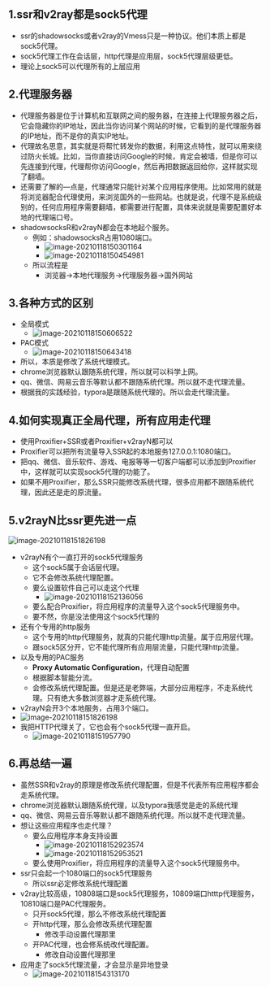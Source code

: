 ## 1.ssr和v2ray都是sock5代理

- ssr的shadowsocks或者v2ray的Vmess只是一种协议。他们本质上都是sock5代理。
- sock5代理工作在会话层，http代理是应用层，sock5代理层级更低。
- 理论上sock5可以代理所有的上层应用

## 2.代理服务器

- 代理服务器是位于计算机和互联网之间的服务器，在连接上代理服务器之后，它会隐藏你的IP地址，因此当你访问某个网站的时候，它看到的是代理服务器的IP地址，而不是你的真实IP地址。
- 代理故名思意，其实就是将帮忙转发你的数据，利用这点特性，就可以用来绕过防火长城。比如，当你直接访问Google的时候，肯定会被墙，但是你可以先连接到代理，代理帮你访问Google，然后再把数据返回给你，这样就实现了翻墙。
- 还需要了解的—点是，代理通常只能针对某个应用程序使用。比如常用的就是将浏览器配合代理使用，来浏览国外的一些网站。也就是说，代理不是系统级别的，任何应用程序需要翻墙，都需要进行配置，具体来说就是需要配置好本地的代理端口号。
- shadowsocksR和v2rayN都会在本地起个服务。
  - 例如：shadowsocksR占用1080端口。
    - ![image-20210118150301164](http://pichost.yangyadong.site/img/image-20210118150301164.png)
    - ![image-20210118150454981](http://pichost.yangyadong.site/img/image-20210118150454981.png)
  - 所以流程是
    - 浏览器->本地代理服务->代理服务器->国外网站

## 3.各种方式的区别

- 全局模式
  - ![image-20210118150606522](http://pichost.yangyadong.site/img/image-20210118150606522.png)
- PAC模式
  - ![image-20210118150643418](http://pichost.yangyadong.site/img/image-20210118150643418.png)
- 所以，本质是修改了系统代理模式。
- chrome浏览器默认跟随系统代理，所以就可以科学上网。
- qq、微信、网易云音乐等默认都不跟随系统代理。所以就不走代理流量。
- 根据我的实践经验，typora是跟随系统代理的。所以会走代理流量。

## 4.如何实现真正全局代理，所有应用走代理

- 使用Proxifier+SSR或者Proxifier+v2rayN都可以
- Proxifier可以把所有流量导入SSR起的本地服务127.0.0.1:1080端口。
- 把qq、微信、音乐软件、游戏、电报等等一切客户端都可以添加到Proxifier中，这样就可以实现sock5代理的功能了。
- 如果不用Proxifier，那么SSR只能修改系统代理，很多应用都不跟随系统代理，因此还是走的原流量。

## 5.v2rayN比ssr更先进一点

![image-20210118151826198](http://pichost.yangyadong.site/img/image-20210118151826198.png)

- v2rayN有个一直打开的sock5代理服务
  - 这个sock5属于会话层代理。
  - 它不会修改系统代理配置。
  - 要么设置软件自己可以走这个代理
    - ![image-20210118152136056](http://pichost.yangyadong.site/img/image-20210118152136056.png)
  - 要么配合Proxifier，将应用程序的流量导入这个sock5代理服务中。
  - 要不然，你是没法使用这个sock5代理的
- 还有个专用的http服务
  - 这个专用的http代理服务，就真的只能代理http流量。属于应用层代理。
  - 跟sock5区分开，它不能代理所有应用层流量，只能代理http流量。
- 以及专用的PAC服务
  - **Proxy Automatic Configuration**，代理自动配置
  - 根据脚本智能分流。
  - 会修改系统代理配置。但是还是老弊端，大部分应用程序，不走系统代理。只有绝大多数浏览器才走系统代理。
- v2rayN会开3个本地服务，占用3个端口。
- ![image-20210118151826198](http://pichost.yangyadong.site/img/image-20210118151826198.png)
- 我把HTTP代理关了，它也会有个sock5代理一直开启。
  - ![image-20210118151957790](http://pichost.yangyadong.site/img/image-20210118151957790.png)

## 6.再总结一遍

- 虽然SSR和v2ray的原理是修改系统代理配置，但是不代表所有应用程序都会走系统代理。
- chrome浏览器默认跟随系统代理，以及typora我感觉是走的系统代理
- qq、微信、网易云音乐等默认都不跟随系统代理。所以就不走代理流量。
- 想让这些应用程序也走代理？
  - 要么应用程序本身支持设置
    - ![image-20210118152923574](http://pichost.yangyadong.site/img/image-20210118152923574.png)
    - ![image-20210118152953521](http://pichost.yangyadong.site/img/image-20210118152953521.png)
  - 要么使用Proxifier，将应用程序的流量导入这个sock5代理服务中。
- ssr只会起一个1080端口的sock5代理服务
  - 所以ssr必定修改系统代理配置
- v2ray比较高级，10808端口是sock5代理服务，10809端口htttp代理服务，10810端口是PAC代理服务。
  - 只开sock5代理，那么不修改系统代理配置
  - 开http代理，那么会修改系统代理配置
    - 修改手动设置代理那里
  - 开PAC代理，也会修系统改代理配置。
    - 修改自动设置代理那里
- 应用走了sock5代理流量，才会显示是异地登录
  - ![image-20210118154313170](http://pichost.yangyadong.site/img/image-20210118154313170.png)

